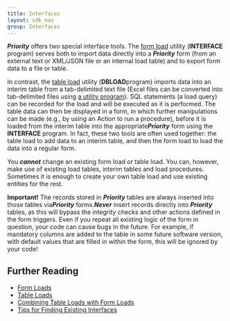 ```yaml
---
title: Interfaces
layout: sdk_nav
group: Interfaces
---
```


***Priority*** offers two special interface tools. The [form
load](Form-Loads ) utility (**INTERFACE** program) serves both
to import data directly into a ***Priority*** form (from an external
text or XML/JSON file or an internal load table) and to export form data
to a file or table. 

In contrast, the [table load](Table-Loads ) utility (**DBLOAD**program) imports data
into an interim table from a tab-delimited text file (Excel files can be
converted into tab-delimited files using [a utility
program](Table-Loads#Converting-an-Excel-File-to-a-Tab-delimited-Text-File-for-DBLOAD )).
SQL statements (a load query) can be recorded for the load and will be
executed as it is performed. The table data can then be displayed in a
form, in which further manipulations can be made (e.g., by using an Action to run a procedure), before it is loaded from the interim table
into the appropriate***Priority*** form using the **INTERFACE** program.
In fact, these two tools are often used together: the table load to add
data to an interim table, and then the form load to load the data into a
regular form.

You ***cannot*** change an existing form load or table load. You can,
however, make use of existing load tables, interim tables and load
procedures. Sometimes it is enough to create your own table load and use
existing entities for the rest.

**Important!** The records stored in ***Priority*** tables are always
inserted into those tables via***Priority*** forms.***Never*** insert
records directly into ***Priority*** tables, as this will bypass the
integrity checks and other actions defined in the form triggers. Even if
you repeat all existing logic of the form in question, your code can
cause bugs in the future. For example, if mandatory columns are added to
the table in some future software version, with default values that are
filled in within the form, this will be ignored by your code!

## Further Reading 

-   [Form Loads](Form-Loads )
-   [Table Loads](Table-Loads )
-   [Combining Table Loads with Form
    Loads](Combining-Table-Loads-with-Form-Loads )
-   [Tips for Finding Existing
    Interfaces](Tips-for-Finding-Existing-Interfaces )
